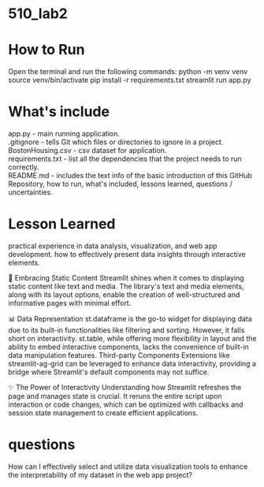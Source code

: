 # 510_lab2
# How to Run
Open the terminal and run the following commands:
python -m venv venv
source venv/bin/activate
pip install -r requirements.txt
streamlit run app.py

# What's include
app.py - main running application.  
.gitignore - tells Git which files or directories to ignore in a project.  
BostonHousing.csv - csv dataset for application.  
requirements.txt - list all the dependencies that the project needs to run correctly.  
README.md - includes the text info of the basic introduction of this GitHub Repository, how to run, what's included, lessons learned, questions / uncertainties.  

# Lesson Learned
practical experience in data analysis, visualization, and web app development. 
how to effectively present data insights through interactive elements.

💾 Embracing Static Content
Streamlit shines when it comes to displaying static content like text and media. The library's text and media elements, along with its layout options, enable the creation of well-structured and informative pages with minimal effort.

📊 Data Representation
st.dataframe is the go-to widget for displaying data due to its built-in functionalities like filtering and sorting. However, it falls short on interactivity.
st.table, while offering more flexibility in layout and the ability to embed interactive components, lacks the convenience of built-in data manipulation features.
Third-party Components
Extensions like streamlit-ag-grid can be leveraged to enhance data interactivity, providing a bridge where Streamlit's default components may not suffice.

✨ The Power of Interactivity
Understanding how Streamlit refreshes the page and manages state is crucial. It reruns the entire script upon interaction or code changes, which can be optimized with callbacks and session state management to create efficient applications.

# questions
How can I effectively select and utilize data visualization tools to enhance the interpretability of my dataset in the web app project?
